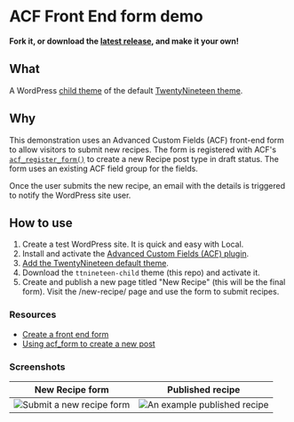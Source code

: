 # ACF Front End form demo

__Fork it, or download the [latest release](https://github.com/colorful-tones/acf-front-end-form-demo/releases), and make it your own!__

## What

A WordPress [child theme](https://developer.wordpress.org/themes/advanced-topics/child-themes/) of the default [TwentyNineteen theme](https://wordpress.org/themes/twentynineteen/).

## Why

This demonstration uses an Advanced Custom Fields (ACF) front-end form to allow visitors to submit new recipes. The form is registered with ACF's [`acf_register_form()`](https://www.advancedcustomfields.com/resources/acf_register_form/) to create a new Recipe post type in draft status. The form uses an existing ACF field group for the fields.

Once the user submits the new recipe, an email with the details is triggered to notify the WordPress site user.

## How to use

1. Create a test WordPress site. It is quick and easy with Local.
2. Install and activate the [Advanced Custom Fields (ACF) plugin](https://wordpress.org/plugins/advanced-custom-fields/).
3. [Add the TwentyNineteen default theme](https://wordpress.org/documentation/article/work-with-themes/#adding-new-themes-using-the-administration-screens).
4. Download the `ttnineteen-child` theme (this repo) and activate it.
5. Create and publish a new page titled "New Recipe" (this will be the final form). Visit the /new-recipe/ page and use the form to submit recipes.

### Resources

- [Create a front end form](https://www.advancedcustomfields.com/resources/create-a-front-end-form/)
- [Using acf_form to create a new post](https://www.advancedcustomfields.com/resources/using-acf_form-to-create-a-new-post/)

### Screenshots

| New Recipe form | Published recipe |
|---------|------------|
| ![Submit a new recipe form](https://github.com/user-attachments/assets/771481d0-96b4-42bc-bfae-80ca2139af04) | ![An example published recipe](https://github.com/user-attachments/assets/706b44f9-97cd-44c0-9c9b-7eb69defc463) |
